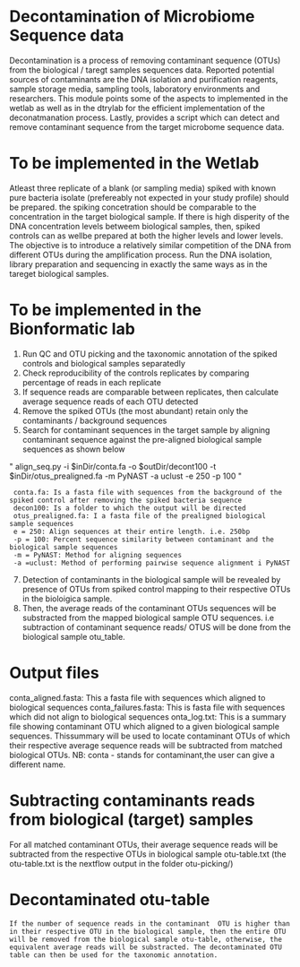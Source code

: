 # Decontamination of Microbiome Sequence data
Decontamination is a process of removing contaminant sequence (OTUs) from the biological / taregt samples sequences data. Reported potential sources of contaminants are the DNA isolation and purification reagents, sample storage media, sampling tools, laboratory environments and researchers. This module points some of the aspects to implemented in the wetlab as well as in the dtrylab for the efficient implementation of the deconatmanation process. Lastly, provides a script which can detect and remove contaminant sequence from the target microbome sequence data.

# To be implemented in the Wetlab
Atleast three replicate of a blank (or sampling media) spiked with known pure bacteria isolate (prefereably not expected in your study profile) should be prepared. the spiking concetration should be comparable to the concentration in the target biological sample. If there is high disperity of the DNA concentration levels betweem biological samples, then, spiked controls can as wellbe prepared at both the higher levels and lower levels. The objective is to introduce a relatively similar competition of the DNA from different OTUs during the amplification process. Run the DNA isolation, library preparation and sequencing in exactly the same ways as in the tareget biological samples.

# To be implemented in the Bionformatic lab
1. Run QC and OTU picking and the taxonomic annotation of the spiked controls and biological samples separatedly
2. Check reproducibility of the controls replicates by comparing percentage of reads in each replicate
4. If sequence reads are comparable between replicates, then calculate average sequence reads of each OTU detected
5. Remove the spiked OTUs (the most abundant) retain only the contaminants / background sequences
6. Search for contaminant sequences in the target sample by aligning contaminant sequence against the pre-aligned biological sample sequences as shown below

" align_seq.py -i $inDir/conta.fa -o $outDir/decont100 -t $inDir/otus_prealigned.fa -m PyNAST -a uclust -e 250 -p 100 "

     conta.fa: Is a fasta file with sequences from the background of the spiked control after removing the spiked bacteria sequence
     decon100: Is a folder to which the output will be directed
     otus_prealigned.fa: I a fasta file of the prealigned biological sample sequences
     e = 250: Align sequences at their entire length. i.e. 250bp
     -p = 100: Percent sequence similarity between contaminant and the biological sample sequences
     -m = PyNAST: Method for aligning sequences
     -a =uclust: Method of performing pairwise sequence alignment i PyNAST

7. Detection of contaminants in the biological sample will be revealed by presence of OTUs from spiked control mapping to their respective OTUs in the bioloigica sample.
8. Then, the average reads of the contaminant OTUs sequences will be substracted from the mapped biological sample OTU sequences. i.e subtraction of contaminant sequence reads/ OTUS will be done from the biological sample otu_table.

# Output files
conta_aligned.fasta: This a fasta file with sequences which aligned to biological sequences
conta_failures.fasta: This is fasta file with sequences which did not align to biological sequences
onta_log.txt: This is a summary file showing contaminant OTU which aligned to a given biological sample sequences. Thissummary will be used to locate contaminant OTUs of which their respective average sequence reads will be subtracted from matched biological OTUs. NB: conta - stands for contaminant,the user can give a different name.

# Subtracting contaminants reads from biological (target) samples
For all matched contaminant OTUs, their average sequence reads will be subtracted from the respective OTUs in biological sample otu-table.txt (the otu-table.txt is the nextflow output in the folder otu-picking/)

# Decontaminated otu-table
	If the number of sequence reads in the contaminant  OTU is higher than in their respective OTU in the biological sample, then the entire OTU will be removed from the biological sample otu-table, otherwise, the equivalent average reads will be substracted. The decontaminated OTU table can then be used for the taxonomic annotation.

